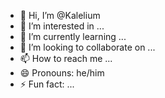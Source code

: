 - 👋 Hi, I’m @Kalelium
- 👀 I’m interested in ...
- 🌱 I’m currently learning ...
- 💞️ I’m looking to collaborate on ...
- 📫 How to reach me ...
- 😄 Pronouns: he/him
- ⚡ Fun fact: ...

<!---
Kalelium/Kalelium is a ✨ special ✨ repository because its `README.md` (this file) appears on your GitHub profile.
You can click the Preview link to take a look at your changes.
--->
